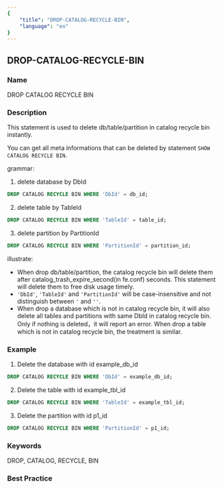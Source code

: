 ```yaml
---
{
    "title": "DROP-CATALOG-RECYCLE-BIN",
    "language": "en"
}
---
```


<!--
Licensed to the Apache Software Foundation (ASF) under one
or more contributor license agreements.  See the NOTICE file
distributed with this work for additional information
regarding copyright ownership.  The ASF licenses this file
to you under the Apache License, Version 2.0 (the
"License"); you may not use this file except in compliance
with the License.  You may obtain a copy of the License at

  http://www.apache.org/licenses/LICENSE-2.0

Unless required by applicable law or agreed to in writing,
software distributed under the License is distributed on an
"AS IS" BASIS, WITHOUT WARRANTIES OR CONDITIONS OF ANY
KIND, either express or implied.  See the License for the
specific language governing permissions and limitations
under the License.
-->

## DROP-CATALOG-RECYCLE-BIN

### Name

DROP CATALOG RECYCLE BIN

### Description

This statement is used to delete db/table/partition in catalog recycle bin instantly.

You can get all meta informations that can be deleted by statement `SHOW CATALOG RECYCLE BIN`.

grammar:

1. delete database by DbId

  ```sql
  DROP CATALOG RECYCLE BIN WHERE 'DbId' = db_id;
  ```

2. delete table by TableId

  ```sql
  DROP CATALOG RECYCLE BIN WHERE 'TableId' = table_id;
  ```

 3. delete partition by PartitionId

  ```sql
  DROP CATALOG RECYCLE BIN WHERE 'PartitionId' = partition_id;
  ```

illustrate:

- When drop db/table/partition, the catalog recycle bin will delete them after catalog_trash_expire_second(in fe.conf) seconds. This statement will delete them to free disk usage timely.
- `'DbId'`, `'TableId'` and `'PartitionId'` will be case-insensitive and not distinguish between `'` and `''`.
- When drop a database which is not in catalog recycle bin, it will also delete all tables and partitions with same DbId in catalog recycle bin. Only if nothing is deleted，it will report an error. When drop a table which is not in catalog recycle bin, the treatment is similar.

### Example

1. Delete the database with id example_db_id

  ```sql
  DROP CATALOG RECYCLE BIN WHERE 'DbId' = example_db_id;
  ```

2. Delete the table with id example_tbl_id

  ```sql
  DROP CATALOG RECYCLE BIN WHERE 'TableId' = example_tbl_id;
  ```

3. Delete the partition with id p1_id

  ```sql
  DROP CATALOG RECYCLE BIN WHERE 'PartitionId' = p1_id;
  ```

### Keywords

DROP, CATALOG, RECYCLE, BIN

### Best Practice

